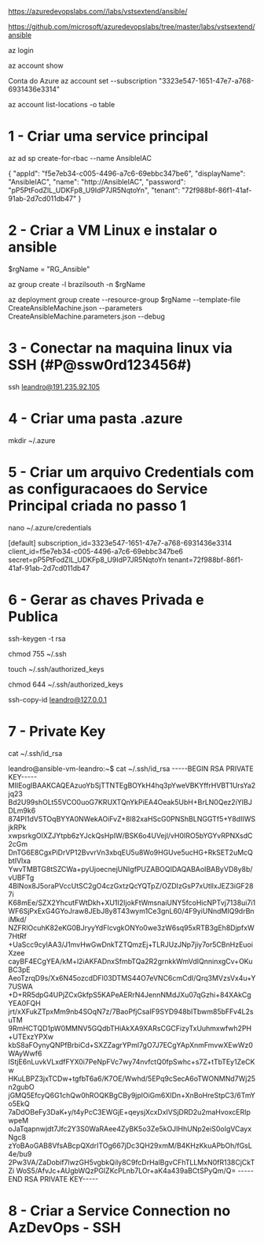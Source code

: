 ﻿https://azuredevopslabs.com//labs/vstsextend/ansible/

https://github.com/microsoft/azuredevopslabs/tree/master/labs/vstsextend/ansible


az login

az account show

Conta do Azure
az account set --subscription "3323e547-1651-47e7-a768-6931436e3314"

az account list-locations -o table

# 1 - Criar uma service principal
az ad sp create-for-rbac --name AnsibleIAC

{
  "appId": "f5e7eb34-c005-4496-a7c6-69ebbc347be6",
  "displayName": "AnsibleIAC",
  "name": "http://AnsibleIAC",
  "password": "pP5PtFodZlL_UDKFp8_U9IdP7JR5NqtoYn",
  "tenant": "72f988bf-86f1-41af-91ab-2d7cd011db47"
}

# 2 - Criar a VM Linux e instalar o ansible
$rgName = "RG_Ansible"

az group create -l brazilsouth -n $rgName

az deployment group create --resource-group $rgName --template-file CreateAnsibleMachine.json --parameters CreateAnsibleMachine.parameters.json --debug

# 3 - Conectar na maquina linux via SSH (#P@ssw0rd123456#)
ssh leandro@191.235.92.105

# 4 - Criar uma pasta .azure
mkdir ~/.azure

# 5 - Criar um arquivo Credentials com as configuracaoes do Service Principal criada no passo 1
nano ~/.azure/credentials

[default]
subscription_id=3323e547-1651-47e7-a768-6931436e3314
client_id=f5e7eb34-c005-4496-a7c6-69ebbc347be6
secret=pP5PtFodZlL_UDKFp8_U9IdP7JR5NqtoYn
tenant=72f988bf-86f1-41af-91ab-2d7cd011db47

# 6 - Gerar as chaves Privada e Publica

ssh-keygen -t rsa

chmod 755 ~/.ssh

touch ~/.ssh/authorized_keys

chmod 644 ~/.ssh/authorized_keys

ssh-copy-id leandro@127.0.0.1

# 7 - Private Key
cat ~/.ssh/id_rsa

leandro@ansible-vm-leandro:~$ cat ~/.ssh/id_rsa
-----BEGIN RSA PRIVATE KEY-----
MIIEogIBAAKCAQEAzuoYbSjTTNTEgBOYkH4hq3pYweVBKYffrHVBT1UrsYa2jq23
Bd2U99shOLt55VCO0uoG7KRUXTQnYkPiEA4Oeak5UbH+BrLN0Qez2iYIBJDLm9k6
874PI1dV5TOqBYYA0NWekAOiFvZ+8l82xaHScG0PNShBLNGGTf5+Y8dIIWSjkRPk
xwpsrkgOIXZJYtpb6zYJckQsHpIW/BSK6o4UVejl/vH0IRO5bYGYvRPNXsdC2cGm
DnTG6E8CgxPiDrVP12BvvrVn3xbqEU5u8Wo9HGUve5ucHG+RkSET2uMcQbtIVlxa
YwvTMBTG8tSZCWa+pyUjoecnejUNIgfPUZABOQIDAQABAoIBAByVD8y8b/vUBFTg
4BlNox8J5oraPVccUtSC2gO4czGxtzQcYQTpZ/OZDIzGsP7xUtllxJEZ3iGF287i
K68mEe/SZX2YhcutFWtDkh+XU1I2IjokFtWmsnaiUNY5fcoHicNPTvj7138ui7i1
WF6SjPxExG4GYoJraw8JEbJ8y8T43wym1Ce3gnL60/4F9yiUNndMIQ9drBniMkd/
NZFRlOcuhK82eKG0BJryyYdFIcvgkONYo0we3zW6sq95xRTB3gEh8DjpfxW7HtRf
+UaScc9cyIAA3/J1mvHwGwDnkTZTQmzEj+TLRJUzJNp7jiy7or5CBnHzEuoiXzee
cayBF4ECgYEA/kM+l2iAKFADnxSfmbTQa2R2grnkkWmVdIQnninxgCv+OKuBC3pE
AeoTzrqD9s/Xx6N45ozcdDFl03DTMS44O7eVNC6cmCdI/Qrq3MVzsVx4u+Y7USWA
+D+RR5dpG4UPjZCxGkfpS5KAPeAERrN4JennNMdJXu07qGzhi+84XAkCgYEA0FQH
jrt/xXFukZTpxMm9nb4SOqN7z/7BaoPfjCsaIF9SYD948bITbwm85bFFv4L2suTM
9RmHCTQD1pW0MMNV5GQdbTHiAkXA9XARsCGCFizyTxUuhmxwfwh2PH+UTExzYPXw
kbS8aFOynyQNPfBrbiCd+SXZZagrYPml7gO7J7ECgYApXnmFmvwXEwWz0WAyWwf6
IStjE6nLuvkVLxdfFYX0i7PeNpFVc7wy74nvfctQ0fpSwhc+s7Z+tTbTEy1ZeCKw
HKuLBPZ3jxTCDw+tgfbT6a6/K7OE/Wwhd/5EPq9cSecA6oTWONMNd7Wj25n2gubO
jGMQ5EfcyQ6G1chQw0hROQKBgCBy9jplOiGm6XIDn+XnBoHreStpC3/6TmYo5EkQ
7aDdOBeFy3DaK+y/t4yPcC3EWGjE+qeysjXcxDxIVSjDRD2u2maHvoxcERIpwpeM
oJaTqapnwjdt7Jfc2Y3S0WaRAee4ZyBK5o3Ze5kOJIHhUNp2eiS0oIgVCayxNgc8
zYoBAoGAB8VfsABcpQXdrITOg667jDc3QH29xmM/B4KHzKkuAPbOh/fGsL4e/bu9
2Pw3VA/ZaDobif7lwzGH5vgbkQiIy8C9fcDrHalBgvCFhTLLMxN0fR138CjCkTZi
WoS5/AfvJc+AUgbWQzPGIZKcPLnb7LOr+aK4a439aBCtSPyQm/Q=
-----END RSA PRIVATE KEY-----

# 8 - Criar a Service Connection no AzDevOps - SSH



